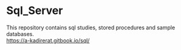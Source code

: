 # Sql_Server
This repository contains sql studies, stored procedures and sample databases.<br>
https://a-kadirerat.gitbook.io/sql/
